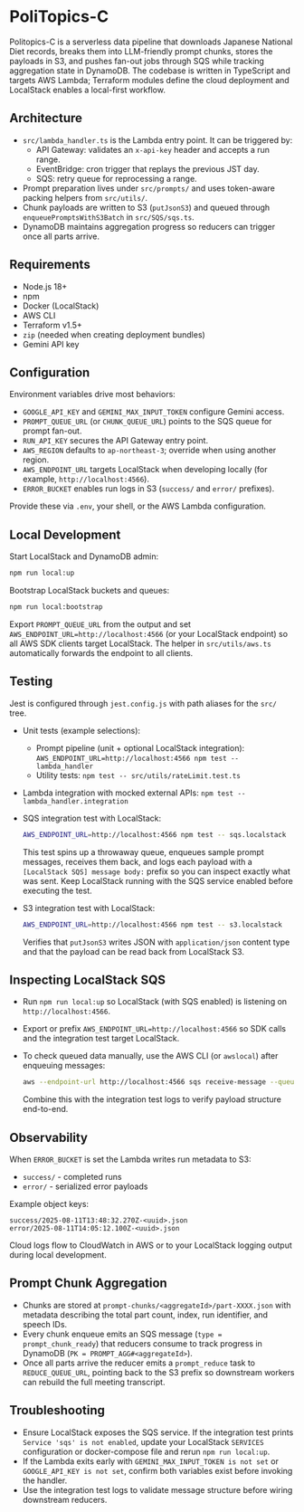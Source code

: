 # PoliTopics-C

Politopics-C is a serverless data pipeline that downloads Japanese National Diet records, breaks them into LLM-friendly prompt chunks, stores the payloads in S3, and pushes fan-out jobs through SQS while tracking aggregation state in DynamoDB. The codebase is written in TypeScript and targets AWS Lambda; Terraform modules define the cloud deployment and LocalStack enables a local-first workflow.

## Architecture

- `src/lambda_handler.ts` is the Lambda entry point. It can be triggered by:
  - API Gateway: validates an `x-api-key` header and accepts a run range.
  - EventBridge: cron trigger that replays the previous JST day.
  - SQS: retry queue for reprocessing a range.
- Prompt preparation lives under `src/prompts/` and uses token-aware packing helpers from `src/utils/`.
- Chunk payloads are written to S3 (`putJsonS3`) and queued through `enqueuePromptsWithS3Batch` in `src/SQS/sqs.ts`.
- DynamoDB maintains aggregation progress so reducers can trigger once all parts arrive.

## Requirements

- Node.js 18+
- npm
- Docker (LocalStack)
- AWS CLI
- Terraform v1.5+
- `zip` (needed when creating deployment bundles)
- Gemini API key

## Configuration

Environment variables drive most behaviors:

- `GOOGLE_API_KEY` and `GEMINI_MAX_INPUT_TOKEN` configure Gemini access.
- `PROMPT_QUEUE_URL` (or `CHUNK_QUEUE_URL`) points to the SQS queue for prompt fan-out.
- `RUN_API_KEY` secures the API Gateway entry point.
- `AWS_REGION` defaults to `ap-northeast-3`; override when using another region.
- `AWS_ENDPOINT_URL` targets LocalStack when developing locally (for example, `http://localhost:4566`).
- `ERROR_BUCKET` enables run logs in S3 (`success/` and `error/` prefixes).

Provide these via `.env`, your shell, or the AWS Lambda configuration.

## Local Development

Start LocalStack and DynamoDB admin:

   ```bash
   npm run local:up
   ```

Bootstrap LocalStack buckets and queues:

   ```bash
   npm run local:bootstrap
   ```

Export `PROMPT_QUEUE_URL` from the output and set `AWS_ENDPOINT_URL=http://localhost:4566` (or your LocalStack endpoint) so all AWS SDK clients target LocalStack. The helper in `src/utils/aws.ts` automatically forwards the endpoint to all clients.

## Testing

Jest is configured through `jest.config.js` with path aliases for the `src/` tree.

- Unit tests (example selections):
  - Prompt pipeline (unit + optional LocalStack integration): `AWS_ENDPOINT_URL=http://localhost:4566 npm test -- lambda_handler`
  - Utility tests: `npm test -- src/utils/rateLimit.test.ts`
- Lambda integration with mocked external APIs: `npm test -- lambda_handler.integration`
- SQS integration test with LocalStack:

  ```bash
  AWS_ENDPOINT_URL=http://localhost:4566 npm test -- sqs.localstack
  ```

  This test spins up a throwaway queue, enqueues sample prompt messages, receives them back, and logs each payload with a `[LocalStack SQS] message body:` prefix so you can inspect exactly what was sent. Keep LocalStack running with the SQS service enabled before executing the test.
- S3 integration test with LocalStack:

  ```bash
  AWS_ENDPOINT_URL=http://localhost:4566 npm test -- s3.localstack
  ```

  Verifies that `putJsonS3` writes JSON with `application/json` content type and that the payload can be read back from LocalStack S3.

## Inspecting LocalStack SQS

- Run `npm run local:up` so LocalStack (with SQS enabled) is listening on `http://localhost:4566`.
- Export or prefix `AWS_ENDPOINT_URL=http://localhost:4566` so SDK calls and the integration test target LocalStack.
- To check queued data manually, use the AWS CLI (or `awslocal`) after enqueuing messages:

  ```bash
  aws --endpoint-url http://localhost:4566 sqs receive-message --queue-url "$PROMPT_QUEUE_URL" --max-number-of-messages 5 --attribute-names All --message-attribute-names All
  ```

  Combine this with the integration test logs to verify payload structure end-to-end.

## Observability

When `ERROR_BUCKET` is set the Lambda writes run metadata to S3:

- `success/` - completed runs
- `error/` - serialized error payloads

Example object keys:

```
success/2025-08-11T13:48:32.270Z-<uuid>.json
error/2025-08-11T14:05:12.100Z-<uuid>.json
```

Cloud logs flow to CloudWatch in AWS or to your LocalStack logging output during local development.

## Prompt Chunk Aggregation

- Chunks are stored at `prompt-chunks/<aggregateId>/part-XXXX.json` with metadata describing the total part count, index, run identifier, and speech IDs.
- Every chunk enqueue emits an SQS message (`type = prompt_chunk_ready`) that reducers consume to track progress in DynamoDB (`PK = PROMPT_AGG#<aggregateId>`).
- Once all parts arrive the reducer emits a `prompt_reduce` task to `REDUCE_QUEUE_URL`, pointing back to the S3 prefix so downstream workers can rebuild the full meeting transcript.

## Troubleshooting

- Ensure LocalStack exposes the SQS service. If the integration test prints `Service 'sqs' is not enabled`, update your LocalStack `SERVICES` configuration or docker-compose file and rerun `npm run local:up`.
- If the Lambda exits early with `GEMINI_MAX_INPUT_TOKEN is not set` or `GOOGLE_API_KEY is not set`, confirm both variables exist before invoking the handler.
- Use the integration test logs to validate message structure before wiring downstream reducers.
